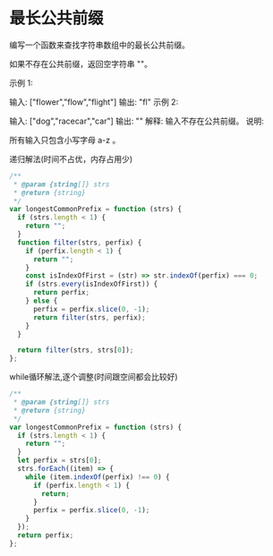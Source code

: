 # 最长公共前缀
编写一个函数来查找字符串数组中的最长公共前缀。

如果不存在公共前缀，返回空字符串 ""。

示例 1:

输入: ["flower","flow","flight"]
输出: "fl"
示例 2:

输入: ["dog","racecar","car"]
输出: ""
解释: 输入不存在公共前缀。
说明:

所有输入只包含小写字母 a-z 。

递归解法(时间不占优，内存占用少)

```js
/**
 * @param {string[]} strs
 * @return {string}
 */
var longestCommonPrefix = function (strs) {
  if (strs.length < 1) {
    return "";
  }
  function filter(strs, perfix) {
    if (perfix.length < 1) {
      return "";
    }
    const isIndexOfFirst = (str) => str.indexOf(perfix) === 0;
    if (strs.every(isIndexOfFirst)) {
      return perfix;
    } else {
      perfix = perfix.slice(0, -1);
      return filter(strs, perfix);
    }
  }

  return filter(strs, strs[0]);
};
```

while循环解法,逐个调整(时间跟空间都会比较好)

```js
/**
 * @param {string[]} strs
 * @return {string}
 */
var longestCommonPrefix = function (strs) {
  if (strs.length < 1) {
    return "";
  }
  let perfix = strs[0];
  strs.forEach((item) => {
    while (item.indexOf(perfix) !== 0) {
      if (perfix.length < 1) {
        return;
      }
      perfix = perfix.slice(0, -1);
    }
  });
  return perfix;
};
```
